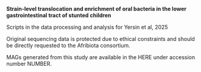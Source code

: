 **Strain-level translocation and enrichment of oral bacteria in the lower gastrointestinal tract of stunted children**

Scripts in the data processing and analysis for Yersin et al, 2025

Original sequencing data is protected due to ethical constraints and should be directly requested to the Afribiota consortium. 

MAGs generated from this study are available in the HERE under accession number NUMBER.

